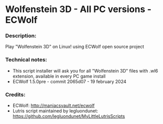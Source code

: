 # Wolfenstein 3D - All PC versions - ECWolf

### Description:
Play "Wolfenstein 3D" on Linux! using ECWolf open source project
### Technical notes:
- This script installer will ask you for all "Wolfenstein 3D" files with .wl6 extension, available in every PC game install
- ECWolf 1.5.0pre - commit 2065d07 - 19 february 2024
### Credits:
- ECWolf: http://maniacsvault.net/ecwolf
- Lutris script maintained by legluondunet: https://github.com/legluondunet/MyLittleLutrisScripts
